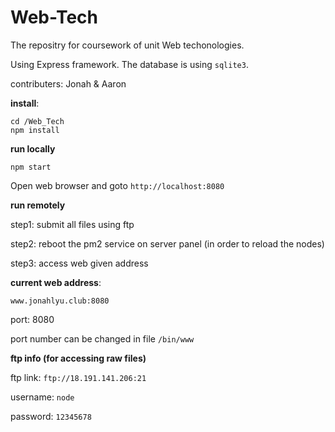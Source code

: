 # Web-Tech

The repositry for coursework of unit Web techonologies.

Using Express framework. The database is using `sqlite3`.

contributers: Jonah & Aaron

**install**:

```shell
cd /Web_Tech
npm install
```
**run locally**
```shell
npm start
```
Open web browser and goto `http://localhost:8080`


**run remotely**

step1: submit all files using ftp

step2: reboot the pm2 service on server panel (in order to reload the nodes)

step3: access web given address

**current web address**:

`www.jonahlyu.club:8080`

port: 8080

port number can be changed in file `/bin/www`

**ftp info (for accessing raw files)**

ftp link: `ftp://18.191.141.206:21`

username: `node`

password: `12345678`
